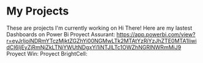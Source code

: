# My Projects
These are projects I'm currently working on
Hi There! 
Here are my lastest Dashboards on Power Bi 
Proyect Assurant:
https://app.powerbi.com/view?r=eyJrIjoiNDRmYTczMjktZGZhYi00NGMwLTk2MTAtYzRiYzJhZTE0MTA1IiwidCI6IjEyZjRmNjZkLTNiYWUtNDgxYi1iNTJlLTc1OWZhNGRlNWRmMiJ9
Proyect Win:
Proyect BrightCell:
